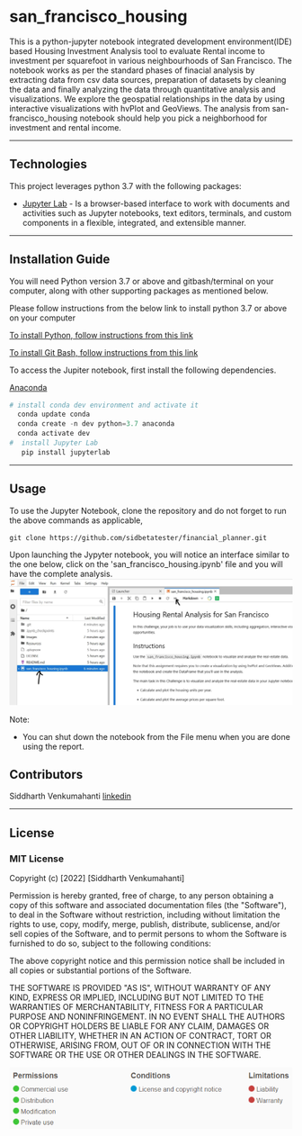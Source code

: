 # san_francisco_housing

This is a python-jupyter notebook integrated development environment(IDE) based Housing Investment Analysis tool to evaluate Rental income to investment per squarefoot in various neighbourhoods of San Francisco. The notebook works as per the standard phases of finacial analysis by extracting data from csv data sources, preparation of datasets by cleaning the data and finally analyzing the data through quantitative analysis and visualizations. We explore the geospatial relationships in the data by using interactive visualizations with hvPlot and GeoViews. The analysis from san-francisco_housing notebook should help you pick a neighborhood for investment and rental income. 


---


## Technologies

This project leverages python 3.7 with the following packages:

* [Jupyter Lab](https://jupyterlab.readthedocs.io/en/stable/#) - Is a browser-based interface to work with documents and activities such as Jupyter notebooks, text editors, terminals, and custom components in a flexible, integrated, and extensible manner.

---

## Installation Guide

You will need Python version 3.7 or above and gitbash/terminal on your computer, along with other supporting packages as mentioned below. 

Please follow instructions from the below link to install python 3.7 or above on your computer

[To install Python, follow instructions from this link](https://www.python.org/downloads/)

[To install Git Bash, follow instructions from this link](https://github.com/git-guides/install-git)

To access the Jupiter notebook, first install the following dependencies.

 [Anaconda](https://docs.anaconda.com/anaconda/install/)

```python
# install conda dev environment and activate it
  conda update conda
  conda create -n dev python=3.7 anaconda
  conda activate dev
#  install Jupyter Lab
   pip install jupyterlab

```


---


## Usage

To use the Jupyter Notebook, clone the repository and do not forget to run the above commands as applicable,

```git
git clone https://github.com/sidbetatester/financial_planner.git
```

Upon launching the Jypyter notebook, you will notice an interface similar to the one below, click  on the 'san_francisco_housing.ipynb' file and you will have the complete analysis. 
![san_francisco_housing](Images/Jupyter_Screenshot.jpg)

Note:
* You can shut down the notebook from the File menu when you are done using the report.


## Contributors

Siddharth Venkumahanti
[linkedin](https://www.linkedin.com/in/siddharthvenkumahanti/)


---


## License

### MIT License

Copyright (c) [2022] [Siddharth Venkumahanti]

Permission is hereby granted, free of charge, to any person obtaining a copy
of this software and associated documentation files (the "Software"), to deal
in the Software without restriction, including without limitation the rights
to use, copy, modify, merge, publish, distribute, sublicense, and/or sell
copies of the Software, and to permit persons to whom the Software is
furnished to do so, subject to the following conditions:

The above copyright notice and this permission notice shall be included in all
copies or substantial portions of the Software.

THE SOFTWARE IS PROVIDED "AS IS", WITHOUT WARRANTY OF ANY KIND, EXPRESS OR
IMPLIED, INCLUDING BUT NOT LIMITED TO THE WARRANTIES OF MERCHANTABILITY,
FITNESS FOR A PARTICULAR PURPOSE AND NONINFRINGEMENT. IN NO EVENT SHALL THE
AUTHORS OR COPYRIGHT HOLDERS BE LIABLE FOR ANY CLAIM, DAMAGES OR OTHER
LIABILITY, WHETHER IN AN ACTION OF CONTRACT, TORT OR OTHERWISE, ARISING FROM,
OUT OF OR IN CONNECTION WITH THE SOFTWARE OR THE USE OR OTHER DEALINGS IN THE
SOFTWARE.

![MIT License](Images/MIT_License.png)



